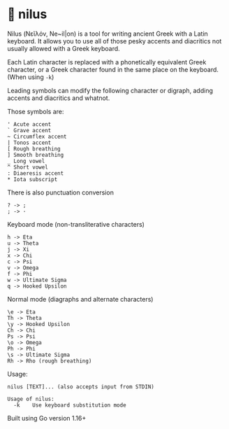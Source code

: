 # 🏺 nilus

Nilus (Νεῖλόν, Ne~il\|on) is a tool for writing ancient Greek with a Latin keyboard. It allows you to use all of those pesky accents and diacritics not usually allowed with a Greek keyboard.

Each Latin character is replaced with a phonetically equivalent Greek character, or a Greek character found in the same place on the keyboard. (When using `-k`)

Leading symbols can modify the following character or digraph, adding accents and diacritics and whatnot.

Those symbols are:

```
' Acute accent
` Grave accent
~ Circumflex accent
| Tonos accent
[ Rough breathing
] Smooth breathing
_ Long vowel
^ Short vowel
: Diaeresis accent
* Iota subscript
```

There is also punctuation conversion

```
? -> ;
; -> ·
```

Keyboard mode (non-transliterative characters)

```
h -> Eta
u -> Theta
j -> Xi
x -> Chi
c -> Psi
v -> Omega
f -> Phi
w -> Ultimate Sigma
q -> Hooked Upsilon
```

Normal mode (diagraphs and alternate characters)

```
\e -> Eta
Th -> Theta
\y -> Hooked Upsilon
Ch -> Chi
Ps -> Psi
\o -> Omega
Ph -> Phi
\s -> Ultimate Sigma
Rh -> Rho (rough breathing)
```

Usage:

```
nilus [TEXT]... (also accepts input from STDIN)

Usage of nilus:
  -k	Use keyboard substitution mode
```

Built using Go version 1.16+
